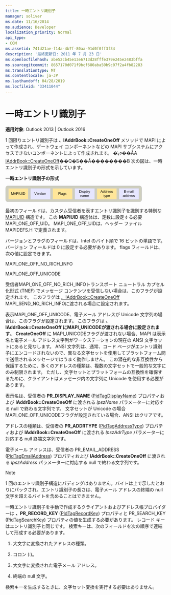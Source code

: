 ```yaml
---
title: 一時エントリ識別子
manager: soliver
ms.date: 11/16/2014
ms.audience: Developer
localization_priority: Normal
api_type:
- COM
ms.assetid: 741d21ae-f14a-4b7f-80aa-91d0f0ff3f34
description: '最終更新日: 2011 年 7 月 23 日'
ms.openlocfilehash: abe52cb45e13e6713d28fffe379e245e2483bffa
ms.sourcegitcommit: 8657170d071f9bcf680aba50b9c07f2a4fb82283
ms.translationtype: MT
ms.contentlocale: ja-JP
ms.lasthandoff: 04/28/2019
ms.locfileid: "33411044"
---
```

# <a name="one-off-entry-identifiers"></a>一時エントリ識別子
  
**適用対象**: Outlook 2013 | Outlook 2016 
  
1 回限りエントリ識別子は **、IAddrBook::CreateOneOff** メソッドで MAPI によって作成され、ゲートウェイ コンポーネントなどの MAPI サブシステムにアクセスできないコンポーネントによって作成されます。 �ڍׂɂ��ẮA [IAddrBook::CreateOneOff](iaddrbook-createoneoff.md)��Q�Ƃ��Ă��������B 次の図は、一時エントリ識別子の形式を示しています。
  
**一時エントリ識別子の形式**
  
![1 回のエントリ識別子の形式](media/amapi_69.gif "1 回のエントリ識別子の形式")
  
最初のフィールドは、カスタム受信者を表すエントリ識別子を識別する特別な [MAPIUID](mapiuid.md) 構造です。 この **MAPIUID** 構造体は、定数に設定する必要MAPI_ONE_OFF_UID。 MAPI_ONE_OFF_UIDは、ヘッダー ファイル MAPIDEFS.H で定義されます。 
  
バージョンとフラグのフィールドは、Intel のバイト順で 16 ビットの単語です。 バージョン フィールドは 0 に設定する必要があります。 flags フィールドは、次の値に設定できます。
  
MAPI_ONE_OFF_NO_RICH_INFO
  
MAPI_ONE_OFF_UNICODE
  
受信者MAPI_ONE_OFF_NO_RICH_INFOトランスポート ニュートラル カプセル化形式 (TNEF) でメッセージ コンテンツを受信しない場合は、このフラグが設定されます。 このフラグは [、IAddrBook::CreateOneOff](iaddrbook-createoneoff.md) MAPI_SEND_NO_RICH_INFOに渡される場合に設定されます。 
  
表示MAPI_ONE_OFF_UNICODE、電子メール アドレスが Unicode 文字列の場合は、このフラグが設定されます。 このフラグは **、IAddrBook::CreateOneOff にMAPI_UNICODEが渡される場合に設定されます**。 **CreateOneOff** に MAPI_UNICODEフラグが渡されない場合、MAPI は表示名と電子メール アドレス文字列がワークステーションの現在の ANSI 文字セットにあると見なします。 ANSI 文字列は、通常、コード ページがエントリ識別子にエンコードされないので、異なる文字セットを使用してプラットフォーム間で送信されるメッセージではうまく動作しません。 この潜在的な非互換性から保護するために、多くのアドレスの種類は、複数の文字セットで一般的な文字にのみ制限されます。 ただし、文字セットとプラットフォームの互換性を確保するために、クライアントはメッセージ内の文字列に Unicode を使用する必要があります。
  
表示名は、受信者の **PR_DISPLAY_NAME** ([PidTagDisplayName](pidtagdisplayname-canonical-property.md)) プロパティおよび **IAddrBook::CreateOneOff** に渡される _lpszName_ パラメーターに対応する null で終わる文字列です。 文字セットが Unicode の場合MAPI_ONE_OFF_UNICODEフラグが設定されている場合、ANSI はクリアです。 
  
アドレスの種類は、受信者の **PR_ADDRTYPE** ([PidTagAddressType](pidtagaddresstype-canonical-property.md)) プロパティおよび **IAddrBook::CreateOneOff** に渡される _lpszAdrType_ パラメーターに対応する null 終端文字列です。 
  
電子メール アドレスは、受信者の PR_EMAIL_ADDRESS ([PidTagEmailAddress](pidtagemailaddress-canonical-property.md)) プロパティおよび **IAddrBook::CreateOneOff** に渡される _lpszAddress_ パラメーターに対応する null で終わる文字列です。  
  
> [!NOTE]
> 1 回のエントリ識別子構造にパディングはありません。バイトは上で示したとおりにパックされ、エントリ識別子の長さは、電子メール アドレスの終端の null 文字を超えるバイトを含めることはできません。 
  
一時エントリ識別子を手動で作成するクライアントおよびアドレス帳プロバイダーは **、PR_RECORD_KEY** ([PidTagRecordKey](pidtagrecordkey-canonical-property.md)) プロパティと PR_SEARCH_KEY ([PidTagSearchKey](pidtagsearchkey-canonical-property.md)) プロパティの値を生成する必要があります。  レコード キーはエントリ識別子と同じです。 検索キーは、次のフィールドを次の順序で連結して形成する必要があります。
  
1. 大文字に変換されたアドレスの種類。
    
2. コロン (:)。
    
3. 大文字に変換された電子メール アドレス。
    
4. 終端の null 文字。
    
検索キーを生成するときに、文字セット変換を実行する必要はありません。
  

